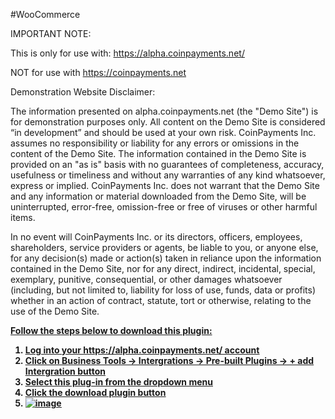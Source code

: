 #WooCommerce

IMPORTANT NOTE:

This is only for use with: https://alpha.coinpayments.net/

NOT for use with https://coinpayments.net

Demonstration Website Disclaimer: 

The information presented on alpha.coinpayments.net (the "Demo Site") is for demonstration purposes only. All content on the Demo Site is considered “in development” and should be used at your own risk. CoinPayments Inc. assumes no responsibility or liability for any errors or omissions in the content of the Demo Site. The information contained in the Demo Site is provided on an "as is" basis with no guarantees of completeness, accuracy, usefulness or timeliness and without any warranties of any kind whatsoever, express or implied. CoinPayments Inc. does not warrant that the Demo Site and any information or material downloaded from the Demo Site, will be uninterrupted, error-free, omission-free or free of viruses or other harmful items.

In no event will CoinPayments Inc. or its directors, officers, employees, shareholders, service providers or agents, be liable to you, or anyone else, for any decision(s) made or action(s) taken in reliance upon the information contained in the Demo Site, nor for any direct, indirect, incidental, special, exemplary, punitive, consequential, or other damages whatsoever (including, but not limited to, liability for loss of use, funds, data or profits) whether in an action of contract, statute, tort or otherwise, relating to the use of the Demo Site.

<b><u>Follow the steps below to download this plugin:<u/><b/>
1. Log into your https://alpha.coinpayments.net/ account
2. Click on <b>Business Tools -> Intergrations -> Pre-built Plugins -> + add Intergration button<b/> 
3. Select this plug-in from the dropdown menu
4. Click the <b>download plugin<b/> button
5. ![image](https://user-images.githubusercontent.com/64887908/115221631-8d7a0700-a112-11eb-860a-7240b309f360.png)

